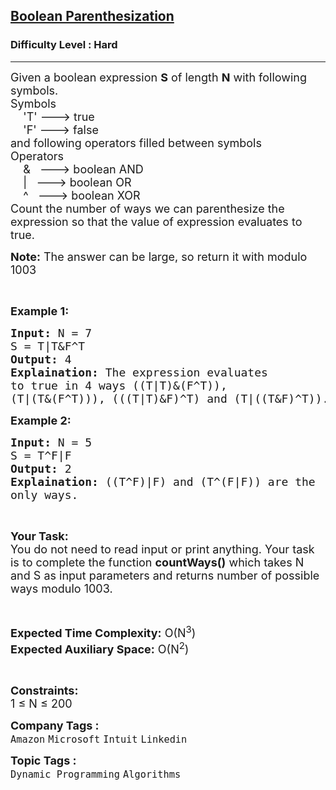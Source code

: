 <h2><a href="https://www.geeksforgeeks.org/problems/boolean-parenthesization5610/1?page=1&difficulty=Hard&sortBy=submissions">Boolean Parenthesization</a></h2><h3>Difficulty Level : Hard</h3><hr><div class="problems_problem_content__Xm_eO"><p><span style="font-size: 18px;">Given a boolean expression <strong>S</strong>&nbsp;of length <strong>N</strong> with following symbols.<br>Symbols<br>&nbsp;&nbsp;&nbsp; 'T' ---&gt; true<br>&nbsp;&nbsp;&nbsp; 'F' ---&gt; false<br>and following operators filled between symbols<br>Operators<br>&nbsp;&nbsp;&nbsp; &amp;&nbsp;&nbsp; ---&gt; boolean AND<br>&nbsp;&nbsp;&nbsp; |&nbsp;&nbsp; ---&gt; boolean OR<br>&nbsp;&nbsp;&nbsp; ^&nbsp;&nbsp; ---&gt; boolean XOR<br>Count the number of ways we can parenthesize the expression so that the value of expression evaluates to true.</span></p>
<p><span style="font-size: 18px;"><strong>Note:</strong> The answer can be large, so return it with modulo 1003</span></p>
<p>&nbsp;</p>
<p><strong><span style="font-size: 18px;">Example 1:</span></strong></p>
<pre><span style="font-size: 18px;"><strong>Input:</strong> N = 7
S = T|T&amp;F^T
<strong>Output:</strong> 4
<strong>Explaination:</strong> The expression evaluates 
to true in 4 ways ((T|T)&amp;(F^T)), 
(T|(T&amp;(F^T))), (((T|T)&amp;F)^T) and (T|((T&amp;F)^T)).</span></pre>
<p><strong><span style="font-size: 18px;">Example 2:</span></strong></p>
<pre><span style="font-size: 18px;"><strong>Input:</strong> N = 5
S = T^F|F
<strong>Output:</strong> 2
<strong>Explaination:</strong> ((T^F)|F) and (T^(F|F)) are the 
only ways.</span></pre>
<p>&nbsp;</p>
<p><span style="font-size: 18px;"><strong>Your Task:</strong><br>You do not need to read input or print anything. Your task is to complete the function <strong>countWays()</strong> which takes N and S as input parameters and returns number of possible ways modulo 1003.</span></p>
<p>&nbsp;</p>
<p><span style="font-size: 18px;"><strong>Expected Time Complexity:</strong> O(N<sup>3</sup>)<br><strong>Expected Auxiliary Space:</strong> O(N<sup>2</sup>)</span></p>
<p>&nbsp;</p>
<p><span style="font-size: 18px;"><strong>Constraints:</strong><br>1 ≤ N ≤ 200&nbsp;</span></p></div><p><span style=font-size:18px><strong>Company Tags : </strong><br><code>Amazon</code>&nbsp;<code>Microsoft</code>&nbsp;<code>Intuit</code>&nbsp;<code>Linkedin</code>&nbsp;<br><p><span style=font-size:18px><strong>Topic Tags : </strong><br><code>Dynamic Programming</code>&nbsp;<code>Algorithms</code>&nbsp;